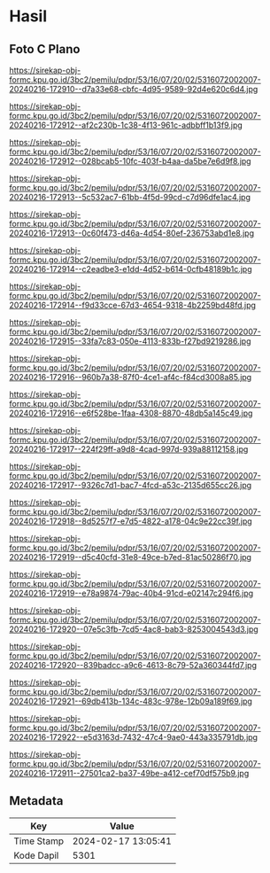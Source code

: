 # Hasil

## Foto C Plano

https://sirekap-obj-formc.kpu.go.id/3bc2/pemilu/pdpr/53/16/07/20/02/5316072002007-20240216-172910--d7a33e68-cbfc-4d95-9589-92d4e620c6d4.jpg

https://sirekap-obj-formc.kpu.go.id/3bc2/pemilu/pdpr/53/16/07/20/02/5316072002007-20240216-172912--af2c230b-1c38-4f13-961c-adbbff1b13f9.jpg

https://sirekap-obj-formc.kpu.go.id/3bc2/pemilu/pdpr/53/16/07/20/02/5316072002007-20240216-172912--028bcab5-10fc-403f-b4aa-da5be7e6d9f8.jpg

https://sirekap-obj-formc.kpu.go.id/3bc2/pemilu/pdpr/53/16/07/20/02/5316072002007-20240216-172913--5c532ac7-61bb-4f5d-99cd-c7d96dfe1ac4.jpg

https://sirekap-obj-formc.kpu.go.id/3bc2/pemilu/pdpr/53/16/07/20/02/5316072002007-20240216-172913--0c60f473-d46a-4d54-80ef-236753abd1e8.jpg

https://sirekap-obj-formc.kpu.go.id/3bc2/pemilu/pdpr/53/16/07/20/02/5316072002007-20240216-172914--c2eadbe3-e1dd-4d52-b614-0cfb48189b1c.jpg

https://sirekap-obj-formc.kpu.go.id/3bc2/pemilu/pdpr/53/16/07/20/02/5316072002007-20240216-172914--f9d33cce-67d3-4654-9318-4b2259bd48fd.jpg

https://sirekap-obj-formc.kpu.go.id/3bc2/pemilu/pdpr/53/16/07/20/02/5316072002007-20240216-172915--33fa7c83-050e-4113-833b-f27bd9219286.jpg

https://sirekap-obj-formc.kpu.go.id/3bc2/pemilu/pdpr/53/16/07/20/02/5316072002007-20240216-172916--960b7a38-87f0-4ce1-af4c-f84cd3008a85.jpg

https://sirekap-obj-formc.kpu.go.id/3bc2/pemilu/pdpr/53/16/07/20/02/5316072002007-20240216-172916--e6f528be-1faa-4308-8870-48db5a145c49.jpg

https://sirekap-obj-formc.kpu.go.id/3bc2/pemilu/pdpr/53/16/07/20/02/5316072002007-20240216-172917--224f29ff-a9d8-4cad-997d-939a88112158.jpg

https://sirekap-obj-formc.kpu.go.id/3bc2/pemilu/pdpr/53/16/07/20/02/5316072002007-20240216-172917--9326c7d1-bac7-4fcd-a53c-2135d655cc26.jpg

https://sirekap-obj-formc.kpu.go.id/3bc2/pemilu/pdpr/53/16/07/20/02/5316072002007-20240216-172918--8d5257f7-e7d5-4822-a178-04c9e22cc39f.jpg

https://sirekap-obj-formc.kpu.go.id/3bc2/pemilu/pdpr/53/16/07/20/02/5316072002007-20240216-172919--d5c40cfd-31e8-49ce-b7ed-81ac50286f70.jpg

https://sirekap-obj-formc.kpu.go.id/3bc2/pemilu/pdpr/53/16/07/20/02/5316072002007-20240216-172919--e78a9874-79ac-40b4-91cd-e02147c294f6.jpg

https://sirekap-obj-formc.kpu.go.id/3bc2/pemilu/pdpr/53/16/07/20/02/5316072002007-20240216-172920--07e5c3fb-7cd5-4ac8-bab3-8253004543d3.jpg

https://sirekap-obj-formc.kpu.go.id/3bc2/pemilu/pdpr/53/16/07/20/02/5316072002007-20240216-172920--839badcc-a9c6-4613-8c79-52a360344fd7.jpg

https://sirekap-obj-formc.kpu.go.id/3bc2/pemilu/pdpr/53/16/07/20/02/5316072002007-20240216-172921--69db413b-134c-483c-978e-12b09a189f69.jpg

https://sirekap-obj-formc.kpu.go.id/3bc2/pemilu/pdpr/53/16/07/20/02/5316072002007-20240216-172922--e5d3163d-7432-47c4-9ae0-443a335791db.jpg

https://sirekap-obj-formc.kpu.go.id/3bc2/pemilu/pdpr/53/16/07/20/02/5316072002007-20240216-172911--27501ca2-ba37-49be-a412-cef70df575b9.jpg


## Metadata

| Key        | Value               |
| ---------- | ------------------- |
| Time Stamp | 2024-02-17 13:05:41 |
| Kode Dapil | 5301                |



